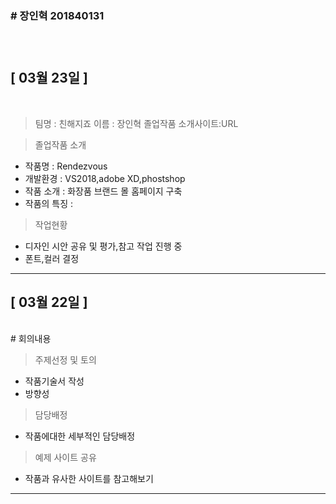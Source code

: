 <h3># 장인혁 201840131<h3>
<br>


## [ 03월 23일 ]
<br>
 
> 팀명 : 친해지죠
> 이름 : 장인혁
> 졸업작품 소개사이트:URL


> 졸업작품 소개
- 작품명 : Rendezvous
- 개발환경 : VS2018,adobe XD,phostshop
- 작품 소개 : 화장품 브랜드 몰 홈페이지 구축
- 작품의 특징 : 
 
 
 
 > 작업현황 
 - 디자인 시안 공유 및 평가,참고 작업 진행 중
 - 폰트,컬러 결정




---


## [ 03월 22일 ]
>>>>>>>
<br>
# 회의내용

> 주제선정 및 토의 
- 작품기술서 작성
- 방향성 
  
> 담당배정
- 작품에대한 세부적인 담당배정

> 예제 사이트 공유
- 작품과 유사한 사이트를 참고해보기


---
